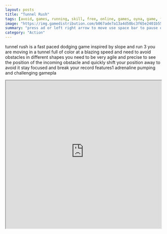 ```yaml
---
layout: posts
title: "Tunnel Rush"
tags: [avoid, games, running, skill, free, online, games, oyna, game, free, games, play, play, games]
image: "https://img.gamedistribution.com/b067ade7a13a4d50bc3f65e2401b55c8.jpg"
summary: "press ad or left right arrow to move use space bar to pause or replay once you lose  free online games oyna game free games play play games"
category: "Action"
---
```


tunnel rush is a fast paced dodging game inspired by slope and run 3 you are moving in a tunnel full of color at a blazing speed and need to avoid obstacles in different shapes you need to be very agile and precise to see the position of the incoming obstacle and quickly shift your position away to avoid it stay focused and break your record features1 adrenaline pumping and challenging gamepla

<iframe width="100%" height="480px;" src="https://html5.gamedistribution.com/b067ade7a13a4d50bc3f65e2401b55c8/"></iframe>
